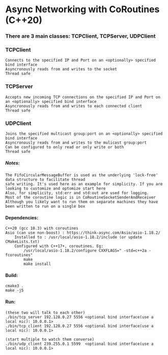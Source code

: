 
# Async Networking with CoRoutines (C++20)

### There are 3 main classes: TCPClient, TCPServer, UDPClient

### TCPClient
    Connects to the specified IP and Port on an <optionally> specified bind interface
    Asyncronously reads from and writes to the socket
    Thread safe

### TCPServer
    Accepts new incoming TCP connections on the specified IP and Port on an <optionally> specified bind interface
    Asyncronously reads from and writes to each connected client
    Thread safe

### UDPClient
    Joins the specified multicast group:port on an <optionally> specified bind interface
    Asyncronously reads from and writes to the mulicast group:port
    Can be configured to only read or only write or both
    Thread safe

##### Notes:
    The FifoCircularMessageBuffer is used as the underlying 'lock-free' data structure to facilitate thread
    safe writing. It's used here as an example for simplicity. If you are looking to customize and optomize start here
    Also, for simplicity, std:err and std:out are used for logging.
    Most of the coroutine logic is in CoRoutineSocketSenderAndReceiver 
    Although you likely want to run them on separate machines they have been written to run on a single box

#### Dependencies:
    C++20 (gcc 10.3) with coroutines
    Asio (can use non-boost) : https://think-async.com/Asio/asio-1.18.2/
        Installed to : /usr/local/asio-1.18.2/include (or update CMakeLists.txt)
        Configured with C++17+, coroutines. Eg:
            /usr/local/asio-1.18.2/configure CXXFLAGS=" -std=c++2a -fcoroutines"
            make
            make install

#### Build:
    cmake3 .
    make -j5

#### Run:
    (these two will talk to each other)
    ./bin/tcp_server 192.128.0.27 5556 <optional bind interface(use a local nic): 10.0.0.1>
    ./bin/tcp_client 192.128.0.27 5556 <optional bind interface(use a local nic): 10.0.0.1>

    (start multiple to watch them converse)
    ./bin/udp_client 239.255.0.1 5599  <optional bind interface(use a local nic): 10.0.0.1>




